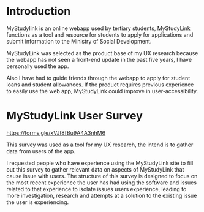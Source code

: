# Introduction
MyStudylink is an online webapp used by tertiary students, MyStudyLink functions as a tool and resource for students to apply for applications and submit information to the Ministry of Social Development.

MyStudyLink was selected as the product base of my UX research because the webapp has not seen a front-end update in the past five years, I have personally used the app. 

Also I have had to guide friends through the webapp to apply for student loans and student allowances. If the product requires previous experience to easily use the web app, MyStudyLink could improve in user-accessibility.   

# MyStudyLink User Survey
https://forms.gle/xVJt8fBu9A4A3nhM6

This survey was used as a tool for my UX research, the intend is to gather data from users of the app.

I requested people who have experience using the MyStudyLink site to fill out this survey to gather relevant data on aspects of MyStudyLink that cause issue with users.
The structure of this survey is designed to focus on the most recent experience the user has had using the software and issues related to that experience to isolate issues users
experience, leading to more investigation, research and attempts at a solution to the existing issue the user is experiencing.  
